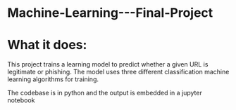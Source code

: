 # Machine-Learning---Final-Project

<h1>What it does: </h1>
<p> This project trains a learning model to predict whether a given URL is legitimate or phishing. The model uses three different classification machine learning algorithms for training. </p>
<p> The codebase is in python and the output is embedded in a jupyter notebook </p>
